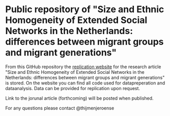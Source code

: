 # Public repository of "Size and Ethnic Homogeneity of Extended Social Networks in the Netherlands: differences between migrant groups and migrant generations"
From this GitHub repository the [replication website](https://thijmenjeroense.github.io/structure-minoritized-networks/) for the research article "Size and Ethnic Homogeneity of Extended Social Networks in the Netherlands: differences between migrant groups and migrant generations" is stored. On the website you can find all code used for datapreperation and dataanalysis. Data can be provided for replication upon request.


Link to the jorunal article (forthcoming) will be posted when published.

For any questions please contact @thijmenjeroense
